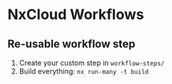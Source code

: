 # NxCloud Workflows

## Re-usable workflow step

1. Create your custom step in `workflow-steps/`
2. Build everything: `nx run-many -t build`